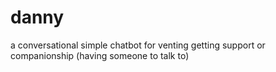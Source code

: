 # danny
a conversational simple chatbot for venting getting support or companionship (having someone to talk to)
